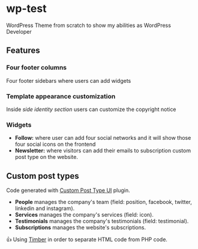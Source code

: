 # wp-test
WordPress Theme from scratch to show my abilities as WordPress Developer

## Features

### Four footer columns
Four footer sidebars where users can add widgets

### Template appearance customization
Inside _side identity section_ users can customize the copyright notice

### Widgets
- **Follow:** where user can add four social networks and it will show those four social icons on the frontend
- **Newsletter:** where visitors can add their emails to subscription custom post type on the website.

## Custom post types
Code generated with [Custom Post Type UI](https://wordpress.org/plugins/custom-post-type-ui/) plugin.

- **People** manages the company's team (field: position, facebook, twitter, linkedin and instagram).
- **Services** manages the company's services (field: icon).
- **Testimonials** manages the company's testimonials (field: testimonial).
- **Subscriptions** manages the website's subscriptions.

:+1: Using [Timber](https://timber.github.io/docs/) in order to separate HTML code from PHP code.